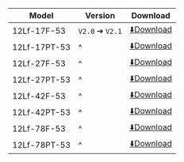 | Model    | Version          | Download                                                                                         |
| ------------- | --------------- | -------------------------------------------------------------------------------------------- |
| 12Lf-17F-53   | `V2.0` ➔ `V2.1` | [⬇️Download](https://drive.google.com/file/d/1NU2MElgZS0ptrQhyALb4XJ3PmNDXBuCJ/view?usp=sharing) |
| 12Lf-17PT-53  |  ^              | [⬇️Download](https://drive.google.com/file/d/1IJmcmpmcI1cin-kzFSD0AJVFFjRfn0mD/view?usp=sharing) |
| 12Lf-27F-53   |  ^              | [⬇️Download](https://drive.google.com/file/d/1m_5hLis5V1hWKIkFYHI2sfOS-1sADVGt/view?usp=sharing) |
| 12Lf-27PT-53  |  ^              | [⬇️Download](https://drive.google.com/file/d/13ACvzblFrKzgRhxqh1g1AKitVo68yUpY/view?usp=sharing) |
| 12Lf-42F-53   |  ^              | [⬇️Download](https://drive.google.com/file/d/1qjXwGFz9BbEUJtGlvbVrljjKRUTFWBg_/view?usp=sharing) |
| 12Lf-42PT-53  |  ^              | [⬇️Download](https://drive.google.com/file/d/1_TciB18eKGkQlIYvejeX10oxQ_2ZG50d/view?usp=sharing) |
| 12Lf-78F-53   |  ^              | [⬇️Download](https://drive.google.com/file/d/1pHm__CQnW5IEy_It2LsRzsN0SI3ONsYP/view?usp=sharing) |
| 12Lf-78PT-53  |  ^              | [⬇️Download](https://drive.google.com/file/d/1f8Mce2qnJLlLsKQ_MHTljDwGk9MvRlvD/view?usp=sharing) |





